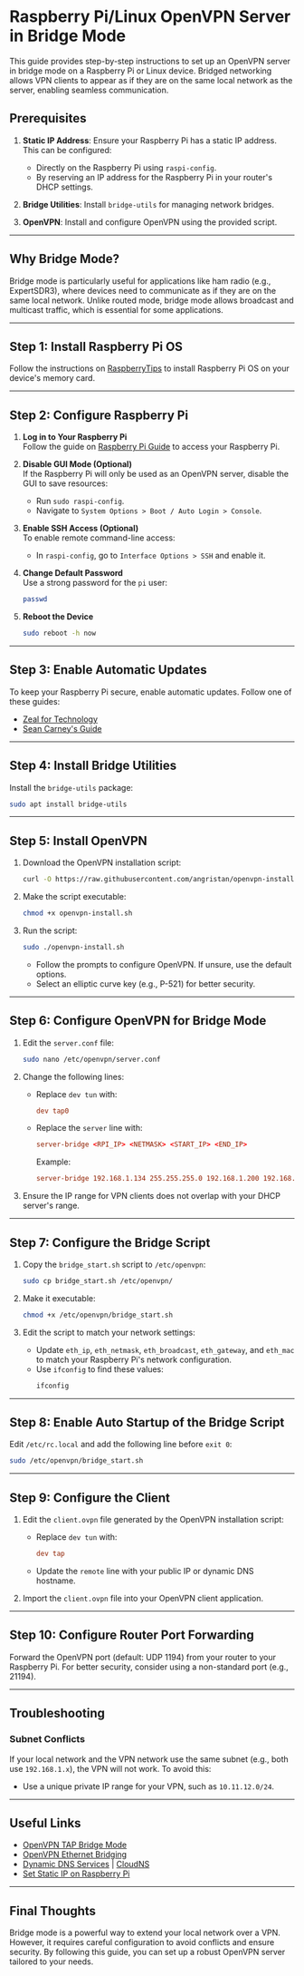 # Raspberry Pi/Linux OpenVPN Server in Bridge Mode

This guide provides step-by-step instructions to set up an OpenVPN server in bridge mode on a Raspberry Pi or Linux device. Bridged networking allows VPN clients to appear as if they are on the same local network as the server, enabling seamless communication.

## Prerequisites

1. **Static IP Address**: Ensure your Raspberry Pi has a static IP address. This can be configured:
   - Directly on the Raspberry Pi using `raspi-config`.
   - By reserving an IP address for the Raspberry Pi in your router's DHCP settings.

2. **Bridge Utilities**: Install `bridge-utils` for managing network bridges.

3. **OpenVPN**: Install and configure OpenVPN using the provided script.

---

## Why Bridge Mode?

Bridge mode is particularly useful for applications like ham radio (e.g., ExpertSDR3), where devices need to communicate as if they are on the same local network. Unlike routed mode, bridge mode allows broadcast and multicast traffic, which is essential for some applications.

---

## Step 1: Install Raspberry Pi OS

Follow the instructions on [RaspberryTips](https://raspberrytips.com/install-raspberry-pi-os/) to install Raspberry Pi OS on your device's memory card.

---

## Step 2: Configure Raspberry Pi

1. **Log in to Your Raspberry Pi**  
   Follow the guide on [Raspberry Pi Guide](https://raspberrypi-guide.github.io/getting-started/raspberry-pi-configuration) to access your Raspberry Pi.

2. **Disable GUI Mode (Optional)**  
   If the Raspberry Pi will only be used as an OpenVPN server, disable the GUI to save resources:
   - Run `sudo raspi-config`.
   - Navigate to `System Options > Boot / Auto Login > Console`.

3. **Enable SSH Access (Optional)**  
   To enable remote command-line access:
   - In `raspi-config`, go to `Interface Options > SSH` and enable it.

4. **Change Default Password**  
   Use a strong password for the `pi` user:
   ```bash
   passwd
   ```

5. **Reboot the Device**  
   ```bash
   sudo reboot -h now
   ```

---

## Step 3: Enable Automatic Updates

To keep your Raspberry Pi secure, enable automatic updates. Follow one of these guides:
- [Zeal for Technology](https://www.zealfortechnology.com/2018/08/configure-unattended-upgrades-on-raspberry-pi.html)
- [Sean Carney's Guide](https://www.seancarney.ca/2021/02/06/secure-your-raspberry-pi-by-enabling-automatic-software-updates/)

---

## Step 4: Install Bridge Utilities

Install the `bridge-utils` package:
```bash
sudo apt install bridge-utils
```

---

## Step 5: Install OpenVPN

1. Download the OpenVPN installation script:
   ```bash
   curl -O https://raw.githubusercontent.com/angristan/openvpn-install/master/openvpn-install.sh
   ```

2. Make the script executable:
   ```bash
   chmod +x openvpn-install.sh
   ```

3. Run the script:
   ```bash
   sudo ./openvpn-install.sh
   ```
   - Follow the prompts to configure OpenVPN. If unsure, use the default options.
   - Select an elliptic curve key (e.g., P-521) for better security.

---

## Step 6: Configure OpenVPN for Bridge Mode

1. Edit the `server.conf` file:
   ```bash
   sudo nano /etc/openvpn/server.conf
   ```

2. Change the following lines:
   - Replace `dev tun` with:
     ```conf
     dev tap0
     ```
   - Replace the `server` line with:
     ```conf
     server-bridge <RPI_IP> <NETMASK> <START_IP> <END_IP>
     ```
     Example:
     ```conf
     server-bridge 192.168.1.134 255.255.255.0 192.168.1.200 192.168.1.210
     ```

3. Ensure the IP range for VPN clients does not overlap with your DHCP server's range.

---

## Step 7: Configure the Bridge Script

1. Copy the `bridge_start.sh` script to `/etc/openvpn`:
   ```bash
   sudo cp bridge_start.sh /etc/openvpn/
   ```

2. Make it executable:
   ```bash
   chmod +x /etc/openvpn/bridge_start.sh
   ```

3. Edit the script to match your network settings:
   - Update `eth_ip`, `eth_netmask`, `eth_broadcast`, `eth_gateway`, and `eth_mac` to match your Raspberry Pi's network configuration.
   - Use `ifconfig` to find these values:
     ```bash
     ifconfig
     ```

---

## Step 8: Enable Auto Startup of the Bridge Script

Edit `/etc/rc.local` and add the following line before `exit 0`:
```bash
sudo /etc/openvpn/bridge_start.sh
```

---

## Step 9: Configure the Client

1. Edit the `client.ovpn` file generated by the OpenVPN installation script:
   - Replace `dev tun` with:
     ```conf
     dev tap
     ```
   - Update the `remote` line with your public IP or dynamic DNS hostname.

2. Import the `client.ovpn` file into your OpenVPN client application.

---

## Step 10: Configure Router Port Forwarding

Forward the OpenVPN port (default: UDP 1194) from your router to your Raspberry Pi. For better security, consider using a non-standard port (e.g., 21194).

---

## Troubleshooting

### Subnet Conflicts
If your local network and the VPN network use the same subnet (e.g., both use `192.168.1.x`), the VPN will not work. To avoid this:
- Use a unique private IP range for your VPN, such as `10.11.12.0/24`.

---

## Useful Links

- [OpenVPN TAP Bridge Mode](https://www.aaflalo.me/2015/01/openvpn-tap-bridge-mode/)
- [OpenVPN Ethernet Bridging](https://openvpn.net/community-resources/ethernet-bridging/)
- [Dynamic DNS Services](https://www.noip.com) | [CloudNS](https://www.cloudns.net)
- [Set Static IP on Raspberry Pi](https://raspberrytips.com/set-static-ip-address-raspberry-pi/)

---

## Final Thoughts

Bridge mode is a powerful way to extend your local network over a VPN. However, it requires careful configuration to avoid conflicts and ensure security. By following this guide, you can set up a robust OpenVPN server tailored to your needs.

